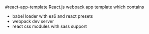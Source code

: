 #react-app-template
React.js webpack app template which contains

 - babel loader with es6 and react presets
 - webpack dev server
 - react css modules with sass support
